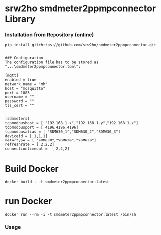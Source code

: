 # srw2ho smdmeter2ppmpconnector Library

### Installation from Repository (online)
```bash
pip install git+https://github.com/srw2ho/smdmeter2ppmpconnector.git
```


```

### Configuration
The configuration file has to be stored as "...\smdmeter2ppmpconnector.toml":

[mqtt]
enabled = true
network_name = "mh"
host = "mosquitto"
port = 1883
username = ""
password = ""
tls_cert = ""


[sdmmeters]
tcpmodbushost = [ "192.168.1.x","192.168.1.y","192.168.1.z"]
tcpmodbusport = [ 4196,4196,4196]
tcpmodbusalias = [ "SDM630_1","SDM630_2","SDM630_3"]
deviceid = [ 1,1,1]
metertype = [ "SDM630","SDM630","SDM630"]
refreshrate = [ 2,2,2]
connectiontimeout =  [ 2,2,2]
```



# Build Docker
    docker build . -t smdmeter2ppmpconnector:latest

# run Docker
    docker run --rm -i -t smdmeter2ppmpconnector:latest /bin/sh

### Usage
```bash


```